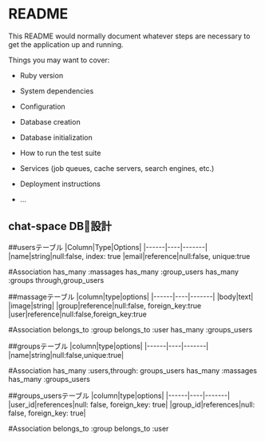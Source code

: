 # README

This README would normally document whatever steps are necessary to get the
application up and running.

Things you may want to cover:

* Ruby version

* System dependencies

* Configuration

* Database creation

* Database initialization

* How to run the test suite

* Services (job queues, cache servers, search engines, etc.)

* Deployment instructions

* ...

## chat-space DB設計
##usersテーブル
|Column|Type|Options|
|------|----|-------|
|name|string|null:false, index: true
|email|reference|null:false, unique:true

#Association
has_many :massages
has_many :group_users
has_many :groups through,group_users


##massageテーブル
|column|type|options|
|------|----|-------|
|body|text|
|image|string|
|group|reference|null:false, foreign_key:true
|user|reference|null:false,foreign_key:true

#Association
belongs_to :group
belongs_to :user
has_many :groups_users



##groupsテーブル
|column|type|options|
|------|----|-------|
|name|string|null:false,unique:true|


#Association
has_many :users,through: groups_users
has_many :massages
has_many :groups_users

##groups_usersテーブル
|column|type|options|
|------|----|-------|
|user_id|references|null: false, foreign_key: true|
|group_id|references|null: false, foreign_key: true|

#Association
belongs_to :group
belongs_to :user
